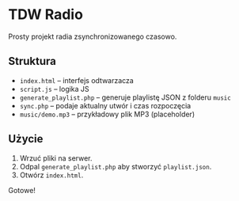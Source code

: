 # TDW Radio

Prosty projekt radia zsynchronizowanego czasowo.

## Struktura
- `index.html` – interfejs odtwarzacza
- `script.js` – logika JS
- `generate_playlist.php` – generuje playlistę JSON z folderu `music`
- `sync.php` – podaje aktualny utwór i czas rozpoczęcia
- `music/demo.mp3` – przykładowy plik MP3 (placeholder)

## Użycie
1. Wrzuć pliki na serwer.
2. Odpal `generate_playlist.php` aby stworzyć `playlist.json`.
3. Otwórz `index.html`.

Gotowe!
